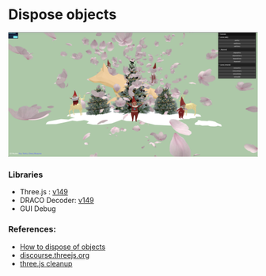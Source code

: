 # Dispose objects

![screenshot](src/assets/screenshot.png)

### Libraries

- Three.js : [v149](https://unpkg.com/browse/three@0.149.0/)
- DRACO Decoder: [v149](https://unpkg.com/browse/three@0.149.0/examples/jsm/libs/draco/)
- GUI Debug

### References:
- [How to dispose of objects](https://threejs.org/docs/#manual/en/introduction/How-to-dispose-of-objects)
- [discourse.threejs.org](https://discourse.threejs.org/t/when-to-dispose-how-to-completely-clean-up-a-three-js-scene/1549)
- [three.js cleanup](https://threejsfundamentals.org/threejs/lessons/threejs-cleanup.html)
